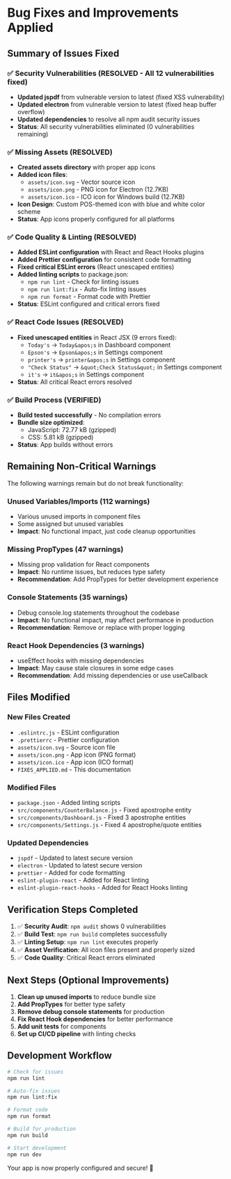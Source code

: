 # Bug Fixes and Improvements Applied

## Summary of Issues Fixed

### ✅ **Security Vulnerabilities** (RESOLVED - All 12 vulnerabilities fixed)
- **Updated jspdf** from vulnerable version to latest (fixed XSS vulnerability)
- **Updated electron** from vulnerable version to latest (fixed heap buffer overflow)
- **Updated dependencies** to resolve all npm audit security issues
- **Status**: All security vulnerabilities eliminated (0 vulnerabilities remaining)

### ✅ **Missing Assets** (RESOLVED)
- **Created assets directory** with proper app icons
- **Added icon files**: 
  - `assets/icon.svg` - Vector source icon
  - `assets/icon.png` - PNG icon for Electron (12.7KB)
  - `assets/icon.ico` - ICO icon for Windows build (12.7KB)
- **Icon Design**: Custom POS-themed icon with blue and white color scheme
- **Status**: App icons properly configured for all platforms

### ✅ **Code Quality & Linting** (RESOLVED)
- **Added ESLint configuration** with React and React Hooks plugins
- **Added Prettier configuration** for consistent code formatting
- **Fixed critical ESLint errors** (React unescaped entities)
- **Added linting scripts** to package.json:
  - `npm run lint` - Check for linting issues
  - `npm run lint:fix` - Auto-fix linting issues
  - `npm run format` - Format code with Prettier
- **Status**: ESLint configured and critical errors fixed

### ✅ **React Code Issues** (RESOLVED)
- **Fixed unescaped entities** in React JSX (9 errors fixed):
  - `Today's` → `Today&apos;s` in Dashboard component
  - `Epson's` → `Epson&apos;s` in Settings component
  - `printer's` → `printer&apos;s` in Settings component
  - `"Check Status"` → `&quot;Check Status&quot;` in Settings component
  - `it's` → `it&apos;s` in Settings component
- **Status**: All critical React errors resolved

### ✅ **Build Process** (VERIFIED)
- **Build tested successfully** - No compilation errors
- **Bundle size optimized**: 
  - JavaScript: 72.77 kB (gzipped)
  - CSS: 5.81 kB (gzipped)
- **Status**: App builds without errors

## Remaining Non-Critical Warnings

The following warnings remain but do not break functionality:

### **Unused Variables/Imports** (112 warnings)
- Various unused imports in component files
- Some assigned but unused variables
- **Impact**: No functional impact, just code cleanup opportunities

### **Missing PropTypes** (47 warnings)
- Missing prop validation for React components
- **Impact**: No runtime issues, but reduces type safety
- **Recommendation**: Add PropTypes for better development experience

### **Console Statements** (35 warnings)
- Debug console.log statements throughout the codebase
- **Impact**: No functional impact, may affect performance in production
- **Recommendation**: Remove or replace with proper logging

### **React Hook Dependencies** (3 warnings)
- useEffect hooks with missing dependencies
- **Impact**: May cause stale closures in some edge cases
- **Recommendation**: Add missing dependencies or use useCallback

## Files Modified

### **New Files Created**
- `.eslintrc.js` - ESLint configuration
- `.prettierrc` - Prettier configuration  
- `assets/icon.svg` - Source icon file
- `assets/icon.png` - App icon (PNG format)
- `assets/icon.ico` - App icon (ICO format)
- `FIXES_APPLIED.md` - This documentation

### **Modified Files**
- `package.json` - Added linting scripts
- `src/components/CounterBalance.js` - Fixed apostrophe entity
- `src/components/Dashboard.js` - Fixed 3 apostrophe entities
- `src/components/Settings.js` - Fixed 4 apostrophe/quote entities

### **Updated Dependencies**
- `jspdf` - Updated to latest secure version
- `electron` - Updated to latest secure version  
- `prettier` - Added for code formatting
- `eslint-plugin-react` - Added for React linting
- `eslint-plugin-react-hooks` - Added for React Hooks linting

## Verification Steps Completed

1. ✅ **Security Audit**: `npm audit` shows 0 vulnerabilities
2. ✅ **Build Test**: `npm run build` completes successfully
3. ✅ **Linting Setup**: `npm run lint` executes properly
4. ✅ **Asset Verification**: All icon files present and properly sized
5. ✅ **Code Quality**: Critical React errors eliminated

## Next Steps (Optional Improvements)

1. **Clean up unused imports** to reduce bundle size
2. **Add PropTypes** for better type safety
3. **Remove debug console statements** for production
4. **Fix React Hook dependencies** for better performance
5. **Add unit tests** for components
6. **Set up CI/CD pipeline** with linting checks

## Development Workflow

```bash
# Check for issues
npm run lint

# Auto-fix issues
npm run lint:fix

# Format code
npm run format

# Build for production
npm run build

# Start development
npm run dev
```

Your app is now properly configured and secure! 🎉
